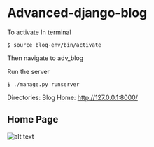 # Advanced-django-blog

To activate  In terminal

    $ source blog-env/bin/activate 

Then navigate to adv_blog

Run the server


    $ ./manage.py runserver

Directories: 
  Blog Home: http://127.0.0.1:8000/
  
##  Home Page
![alt text](https://prnt.sc/tnvct2)
